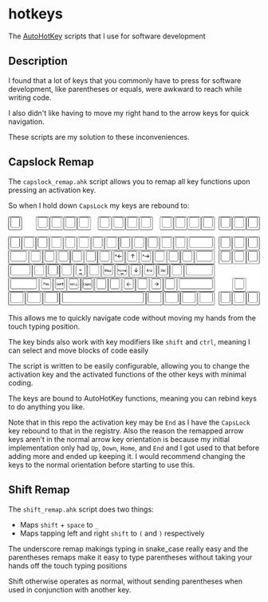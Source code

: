 # hotkeys

The [AutoHotKey](https://www.autohotkey.com/) scripts that I use for software development

## Description
I found that a lot of keys that you commonly have to press for software development, like parentheses or equals, were
awkward to reach while writing code.

I also didn't like having to move my right hand to the arrow keys for quick navigation.

These scripts are my solution to these inconveniences.

## Capslock Remap

The `capslock_remap.ahk` script allows you to remap all key functions upon pressing an activation key.

So when I hold down `CapsLock` my keys are rebound to:

![keybinds](hotkeys.png)

This allows me to quickly navigate code without moving my hands from the touch typing position.

The key binds also work with key modifiers like `shift` and `ctrl`, meaning I can select and move blocks of code easily

The script is written to be easily configurable, allowing you to change the activation key and the activated functions
of the other keys with minimal coding.

The keys are bound to AutoHotKey functions, meaning you can rebind keys to do anything you like.

Note that in this repo the activation key may be `End` as I have the `CapsLock` key rebound to that in the registry. Also the reason the remapped arrow keys aren't in the normal arrow key orientation is because my initial implementation only had `Up`, `Down`, `Home`, and `End` and I got used to that before adding more and ended up keeping it. I would recommend changing the keys to the normal orientation before starting to use this.

## Shift Remap

The `shift_remap.ahk` script does two things:

* Maps `shift` + `space` to `_`
* Maps tapping left and right `shift` to `(` and `)` respectively

The underscore remap makings typing in snake_case really easy and the parentheses remaps make it easy to type
parentheses without taking your hands off the touch typing positions

Shift otherwise operates as normal, without sending parentheses when used in conjunction with another key.
